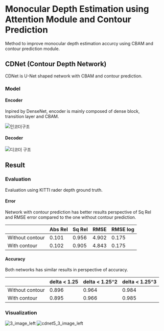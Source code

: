 # Monocular Depth Estimation using Attention Module and Contour Prediction

Method to improve monocular depth estimation accurcy using CBAM and contour prediction module.

## CDNet (Contour Depth Network)
CDNet is U-Net shaped network with CBAM and contour prediction.

### Model
#### Encoder

  Inpired by DenseNet, encoder is mainly composed of dense block, transition layer and CBAM.

![인코더구조](https://user-images.githubusercontent.com/48514976/158320497-982e4da1-8763-4251-b583-ce049d7f1e01.JPG)


#### Decoder
![디코더 구조](https://user-images.githubusercontent.com/48514976/158320504-8025332f-d3e5-4a16-9635-0afc7747881a.PNG)


## Result
### Evaluation
  
Evaluation using KITTI rader depth ground truth.
  
#### Error

  Network with contour prediction has better results perspective of Sq Rel and RMSE error compared to the one without contour prediction.

||Abs Rel|Sq Rel|RMSE|RMSE log|
|-|-|-|-|-|
|Without contour|0.101|0.956|4.902|0.175|
|With contour|0.102|0.905|4.843|0.175|

#### Accuracy

  Both networks has similar results in perspective of accuracy.
  
||delta < 1.25|delta < 1.25^2|delta < 1.25^3|
|-|-|-|-|
|Without contour|0.896|0.964|0.984|
|With contour|0.895|0.966|0.985|

### Visualization
  
![3_image_left](https://user-images.githubusercontent.com/48514976/158320685-e92b9d4f-adef-45b2-9509-ef67f84c67cf.png)
![cdnet5_3_image_left](https://user-images.githubusercontent.com/48514976/158320692-062532ea-4535-4484-879e-9909329353b0.JPG)

